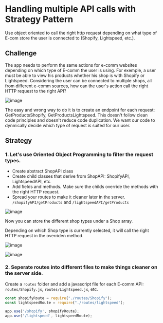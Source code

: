 # Handling multiple API calls with Strategy Pattern
Use object oriented to call the right http request depending on what type of E-com store the user is connected to (Shopify, Lightspeed, etc.).

## Challenge
The app needs to perform the same actions for e-comm websites depending on which type of E-comm the user is using. For exemple, a user must be able to view his products whether his shop is with Shopify or Lightspeed. Considering the user can be connected to multiple shops, all from different e-comm sources, how can the user's action call the right HTTP request to the right API?

![image](https://user-images.githubusercontent.com/36003383/183108114-188534fa-6e80-4516-b8ff-938ef6f84b93.png)

The easy and wrong way to do it is to create an endpoint for each request: GetProductsShopify, GetProductsLightspeed. This doesn't follow clean code principles and doesn't reduce code duplication. We want our code to dynmically decide which type of request is suited for our user.

## Strategy
### 1. Let's use Oriented Object Programming to filter the request types.

- Create abstract ShopAPI class
- Create child classes that derive from ShopAPI: ShopifyAPI, LightspeedAPI, etc.
- Add fields and methods. Make sure the childs override the methods with the right HTTP request.
- Spread your routes to make it cleaner later in the server. `/shopifyAPI/getProducts` and `/lightspeedAPI/getProducts`

![image](https://user-images.githubusercontent.com/36003383/183122928-06cc8717-97f5-4a73-8381-5c3800f03c14.png)

Now you can store the different shop types under a Shop array.

Depending on which Shop type is currently selected, it will call the right HTTP request in the overriden method.

![image](https://user-images.githubusercontent.com/36003383/183126329-ddf7ef72-6506-45e1-a110-dec68af1639a.png)

![image](https://user-images.githubusercontent.com/36003383/183126488-db00ff3e-0d9b-47fd-8e71-3c3e25edc625.png)

### 2. Seperate routes into different files to make things cleaner on the server side.

Create a `routes` folder and add a javascript file for each E-comm API: `routes/Shopify.js`, `routes/Lightspeed.js`, etc.
```javascript
const shopifyRoute = require("./routes/Shopify");
const lightspeedRoute = require("./routes/lightspeed");

app.use('/shopify', shopifyRoute);
app.use('/lightspeed', lightspeedRoute);
